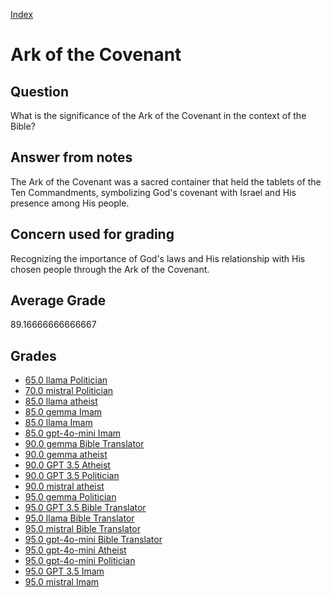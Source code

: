 
[Index](../../index.md)
# Ark of the Covenant
## Question
What is the significance of the Ark of the Covenant in the context of the Bible?

## Answer from notes
The Ark of the Covenant was a sacred container that held the tablets of the Ten Commandments, symbolizing God's covenant with Israel and His presence among His people.

## Concern used for grading
Recognizing the importance of God's laws and His relationship with His chosen people through the Ark of the Covenant.

## Average Grade
89.16666666666667

## Grades
 * [65.0 llama Politician](../answers/llama_Politician/Ark_of_the_Covenant.md)
 * [70.0 mistral Politician](../answers/mistral_Politician/Ark_of_the_Covenant.md)
 * [85.0 llama atheist](../answers/llama_atheist/Ark_of_the_Covenant.md)
 * [85.0 gemma Imam](../answers/gemma_Imam/Ark_of_the_Covenant.md)
 * [85.0 llama Imam](../answers/llama_Imam/Ark_of_the_Covenant.md)
 * [85.0 gpt-4o-mini Imam](../answers/gpt-4o-mini_Imam/Ark_of_the_Covenant.md)
 * [90.0 gemma Bible Translator](../answers/gemma_Bible_Translator/Ark_of_the_Covenant.md)
 * [90.0 gemma atheist](../answers/gemma_atheist/Ark_of_the_Covenant.md)
 * [90.0 GPT 3.5 Atheist](../answers/GPT_3.5_Atheist/Ark_of_the_Covenant.md)
 * [90.0 GPT 3.5 Politician](../answers/GPT_3.5_Politician/Ark_of_the_Covenant.md)
 * [90.0 mistral atheist](../answers/mistral_atheist/Ark_of_the_Covenant.md)
 * [95.0 gemma Politician](../answers/gemma_Politician/Ark_of_the_Covenant.md)
 * [95.0 GPT 3.5 Bible Translator](../answers/GPT_3.5_Bible_Translator/Ark_of_the_Covenant.md)
 * [95.0 llama Bible Translator](../answers/llama_Bible_Translator/Ark_of_the_Covenant.md)
 * [95.0 mistral Bible Translator](../answers/mistral_Bible_Translator/Ark_of_the_Covenant.md)
 * [95.0 gpt-4o-mini Bible Translator](../answers/gpt-4o-mini_Bible_Translator/Ark_of_the_Covenant.md)
 * [95.0 gpt-4o-mini Atheist](../answers/gpt-4o-mini_Atheist/Ark_of_the_Covenant.md)
 * [95.0 gpt-4o-mini Politician](../answers/gpt-4o-mini_Politician/Ark_of_the_Covenant.md)
 * [95.0 GPT 3.5 Imam](../answers/GPT_3.5_Imam/Ark_of_the_Covenant.md)
 * [95.0 mistral Imam](../answers/mistral_Imam/Ark_of_the_Covenant.md)
